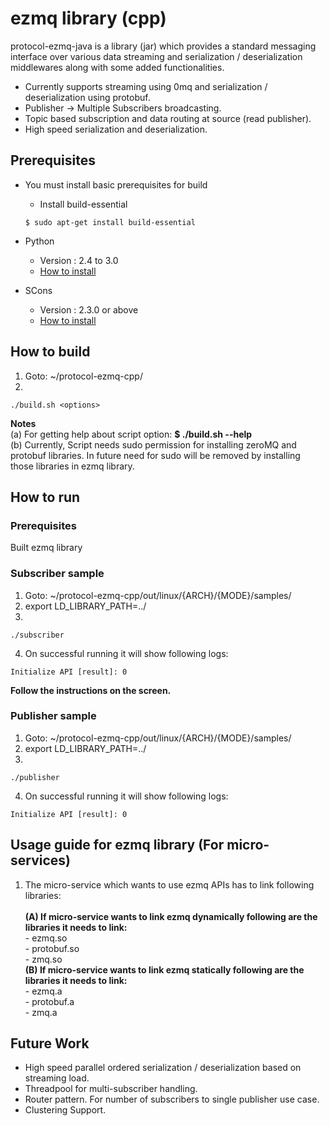# ezmq library (cpp)

protocol-ezmq-java is a library (jar) which provides a standard messaging interface over various data streaming
and serialization / deserialization middlewares along with some added functionalities.</br>
  - Currently supports streaming using 0mq and serialization / deserialization using protobuf.
  - Publisher -> Multiple Subscribers broadcasting.
  - Topic based subscription and data routing at source (read publisher).
  - High speed serialization and deserialization.


## Prerequisites ##
 - You must install basic prerequisites for build 
   - Install build-essential
   ```
   $ sudo apt-get install build-essential
   ```

- Python
  - Version : 2.4 to 3.0
  - [How to install](https://wiki.python.org/moin/BeginnersGuide/Download)

- SCons
  - Version : 2.3.0 or above
  - [How to install](http://scons.org/doc/2.3.0/HTML/scons-user/c95.html)

## How to build ##
1. Goto: ~/protocol-ezmq-cpp/
2. 
 ```
 ./build.sh <options>
 ```
**Notes** </br>
(a) For getting help about script option: **$ ./build.sh --help** </br>
(b) Currently, Script needs sudo permission for installing zeroMQ and protobuf libraries. In future need for sudo will be removed by installing those libraries in ezmq library.

## How to run ##

### Prerequisites ###
 Built ezmq library

### Subscriber sample ###
1. Goto: ~/protocol-ezmq-cpp/out/linux/{ARCH}/{MODE}/samples/
2. export LD_LIBRARY_PATH=../
3. 
 ``` shall
 ./subscriber
 ```
4. On successful running it will show following logs:
 ``` 
 Initialize API [result]: 0
 ```
**Follow the instructions on the screen.**

### Publisher sample ###
1. Goto: ~/protocol-ezmq-cpp/out/linux/{ARCH}/{MODE}/samples/
2. export LD_LIBRARY_PATH=../
3. 
 ``` shall
 ./publisher
 ```
4. On successful running it will show following logs:
 ```
 Initialize API [result]: 0
 ```

## Usage guide for ezmq library (For micro-services)

1. The micro-service which wants to use ezmq APIs has to link following libraries:</br></br>
   **(A) If micro-service wants to link ezmq dynamically following are the libraries it needs to link:**</br>
        - ezmq.so</br>
        - protobuf.so</br>
        - zmq.so </br> 
   **(B) If micro-service wants to link ezmq statically following are the libraries it needs to link:**</br>
        - ezmq.a</br>
        - protobuf.a</br>
        - zmq.a </br>
    
## Future Work ##
  - High speed parallel ordered serialization / deserialization based on streaming load.
  - Threadpool for multi-subscriber handling.
  - Router pattern. For number of subscribers to single publisher use case.
  - Clustering Support.
</br></br>
